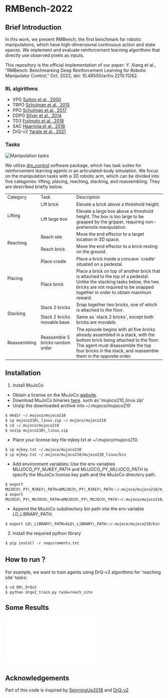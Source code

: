 # RMBench-2022


## Brief Introduction

In this work, we present RMBench, the first benchmark for robotic manipulations, which have high-dimensional continuous action and state spaces. We implement and evaluate reinforcement learning algorithms that directly use observed pixels as inputs.

This repository is the official implementation of our paper: Y. Xiang et al., “RMBench: Benchmarking Deep Reinforcement Learning for Robotic Manipulator Control,” Oct. 2022, doi: 10.48550/arXiv.2210.11262.

### RL algirithms

- VPG [Sutton et al., 2000](https://papers.nips.cc/paper/1999/hash/464d828b85b0bed98e80ade0a5c43b0f-Abstract.html)
- TRPO [Schulman et al., 2015](https://proceedings.mlr.press/v37/schulman15.html)
- PPO [Schulman et al., 2017](https://arxiv.org/abs/1707.06347)
- DDPG [Silver et al., 2014](https://arxiv.org/abs/1509.02971)
- TD3 [Fujimoto et al., 2018](https://arxiv.org/abs/1802.09477)
- SAC [Haarnoja et al., 2018](https://arxiv.org/abs/1801.01290)
- DrQ-v2 [Yarats et al., 2021](http://arxiv.org/abs/2107.09645)

### Tasks

![Manipulation tasks](./assets/manipulation_tasks.png)


We utilize [dm\_control](https://github.com/deepmind/dm_control) software package, which has task suites for reinforcement learning agents in an articulated-body simulation. We focus on the manipulation tasks with a 3D robotic arm, which can be divided into five categories: lifting, placing, reaching, stacking, and reassembling. They are described briefly below.

<table>
    <tr>
        <td>Category</td>
        <td>Task</td>
        <td>Description</td>
    </tr>
    <tr>
        <td rowspan="2">Lifting</td>
        <td>Lift brick</td>
        <td>Elevate a brick above a threshold height.</td>
    </tr>
    <tr>
        <td>Lift large box</td>
        <td>Elevate a large box above a threshold height. The box is too large to be grasped by the gripper, requiring non-prehensile manipulation.</td>
    </tr>
    <tr>
        <td rowspan="2">Reaching</td>
        <td>Reach site</td>
        <td>Move the end effector to a target location in 3D space.</td>
    </tr>
    <tr>
        <td>Reach brick</td>
        <td>Move the end effector to a brick resting on the ground.</td>
    </tr>
    <tr>
        <td rowspan="2">Placing</td>
        <td>Place cradle</td>
        <td>Place a brick inside a concave `cradle' situated on a pedestal.</td>
    </tr>
    <tr>
        <td>Place brick</td>
        <td>Place a brick on top of another brick that is attached to the top of a pedestal. Unlike the stacking tasks below, the two bricks are not required to be snapped together in order to obtain maximum reward.</td>
    </tr>
    <tr>
        <td rowspan="2">Stacking</td>
        <td>Stack 2 bricks</td>
        <td>Snap together two bricks, one of which is attached to the floor.</td>
    </tr>
    <tr>
        <td>Stack 2 bricks movable base</td>
        <td>Same as `stack 2 bricks', except both bricks are movable.</td>
    </tr>
    <tr>
        <td>Reassembling</td>
        <td>Reassemble 5 bricks random order</td>
        <td>The episode begins with all five bricks already assembled in a stack, with the bottom brick being attached to the floor. The agent must disassemble the top four bricks in the stack, and reassemble them in the opposite order.</td>
    </tr>
</table>

## Installation

1. Install MuJoCo 
- Obtain a license on the MuJoCo [website](https://www.roboti.us/license.html).
- Download MuJoCo binaries [here](https://www.roboti.us/download.html). such as 'mujoco210\_linux.zip'
- Unzip the downloaded archive into ~/.mujoco/mujoco210 

```console
$ mkdir ~/.mujoco/mujoco210
$ cp mujoco210\_linux.zip ~/.mujoco/mujoco210 
$ cd ~/.mujoco/mujoco210 
$ unzip mujoco210\_linux.zip
```

- Place your license key file mjkey.txt at ~/.mujoco/mujoco210.

```console
$ cp mjkey.txt ~/.mujoco/mujoco210 
$ cp mjkey.txt ~/.mujoco/mujoco210/mujoco210_linux/bin
```

- Add environment variables: Use the env variables MUJOCO\_PY\_MJKEY\_PATH and MUJOCO\_PY\_MUJOCO\_PATH to specify the MuJoCo license key path and the MuJoCo directory path. 
```console
$ export MUJOCO\_PY\_MJKEY\_PATH=$MUJOCO\_PY\_MJKEY\_PATH:~/.mujoco/mujoco210/mjkey.txt
$ export MUJOCO\_PY\_MUJOCO\_PATH=$MUJOCO\_PY\_MUJOCO\_PATH:~/.mujoco/mujoco210/mujoco210\_linux
```

- Append the MuJoCo subdirectory bin path into the env variable LD\_LIBRARY\_PATH.
```console
$ export LD\_LIBRARY\_PATH=$LD\_LIBRARY\_PATH:~/.mujoco/mujoco210/bin 
```

2. Install the required python library
```console
$ pip install -r requirements.txt
```

## How to run？

For example, we want to train agents using DrQ-v2 algorithms for 'reaching site' tasks:
```console
$ cd 00\_DrQv2
$ python drqv2_train.py task=reach_site
```

## Some Results

![Manipulation tasks](./assets/curve_7_algo_2.pdf)


## Acknowledgements

Part of this code is inspired by [SpinningUp2018](https://spinningup.openai.com/en/latest/spinningup/rl_intro.html) and [DrQ-v2](https://github.com/facebookresearch/drqv2)


